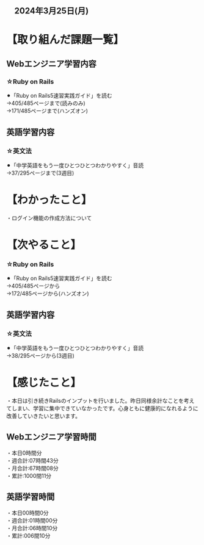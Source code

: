 ## 　2024年3月25日(月)
# 【取り組んだ課題一覧】
## Webエンジニア学習内容
### ☆Ruby on Rails
⚫︎「Ruby on Rails5速習実践ガイド」を読む<br>
→405/485ページまで(読みのみ)<br>
→171/485ページまで(ハンズオン)<br>
## 英語学習内容
### ☆英文法
⚫︎「中学英語をもう一度ひとつひとつわかりやすく」音読<br>
→37/295ページまで(3週目)<br>
# 【わかったこと】
・ログイン機能の作成方法について<br>
# 【次やること】
### ☆Ruby on Rails
⚫︎「Ruby on Rails5速習実践ガイド」を読む<br>
→405/485ページから<br>
→172/485ページから(ハンズオン)<br>
## 英語学習内容
### ☆英文法
⚫︎「中学英語をもう一度ひとつひとつわかりやすく」音読<br>
→38/295ページから(3週目)<br>
# 【感じたこと】
・本日は引き続きRailsのインプットを行いました。昨日同様余計なことを考えてしまい、学習に集中できていなかったです。心身ともに健康的になれるように改善していきたいと思います。<br>
## Webエンジニア学習時間
・本日0時間分<br>
・週合計:07時間43分<br>
・月合計:67時間08分<br>
・累計:1000間11分<br>
## 英語学習時間
・本日00時間0分<br>
・週合計:01時間00分<br>
・月合計:06時間10分<br>
・累計:006間10分<br>
